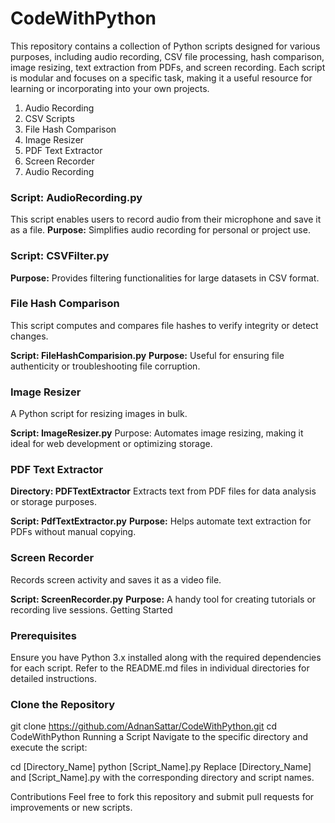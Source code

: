 # CodeWithPython
This repository contains a collection of Python scripts designed for various purposes, including audio recording, CSV file processing, hash comparison, image resizing, text extraction from PDFs, and screen recording. Each script is modular and focuses on a specific task, making it a useful resource for learning or incorporating into your own projects.

1. Audio Recording
2. CSV Scripts
3. File Hash Comparison
4. Image Resizer
5. PDF Text Extractor
6. Screen Recorder
7. Audio Recording

### Script: AudioRecording.py
This script enables users to record audio from their microphone and save it as a file.
**Purpose:** Simplifies audio recording for personal or project use.

### Script: CSVFilter.py
**Purpose:** Provides filtering functionalities for large datasets in CSV format.

### File Hash Comparison
This script computes and compares file hashes to verify integrity or detect changes.

**Script: FileHashComparision.py**
**Purpose:** Useful for ensuring file authenticity or troubleshooting file corruption. 

### Image Resizer
A Python script for resizing images in bulk.

**Script: ImageResizer.py**
Purpose: Automates image resizing, making it ideal for web development or optimizing storage.

### PDF Text Extractor
**Directory: PDFTextExtractor**
Extracts text from PDF files for data analysis or storage purposes.

**Script: PdfTextExtractor.py**
**Purpose:** Helps automate text extraction for PDFs without manual copying.

### Screen Recorder
Records screen activity and saves it as a video file.

**Script: ScreenRecorder.py**
**Purpose:** A handy tool for creating tutorials or recording live sessions.
Getting Started

### Prerequisites
Ensure you have Python 3.x installed along with the required dependencies for each script. Refer to the README.md files in individual directories for detailed instructions.

### Clone the Repository
git clone https://github.com/AdnanSattar/CodeWithPython.git
cd CodeWithPython
Running a Script
Navigate to the specific directory and execute the script:

cd [Directory_Name]
python [Script_Name].py
Replace [Directory_Name] and [Script_Name].py with the corresponding directory and script names.

Contributions
Feel free to fork this repository and submit pull requests for improvements or new scripts.